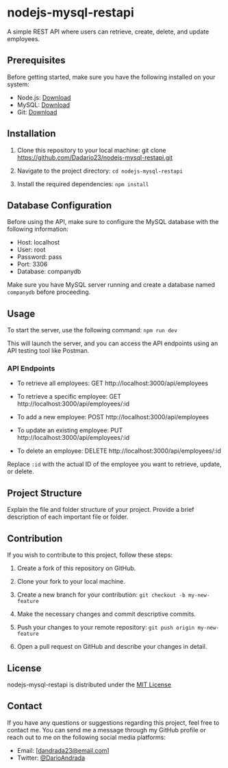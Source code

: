 # nodejs-mysql-restapi

A simple REST API where users can retrieve, create, delete, and update employees.

## Prerequisites

Before getting started, make sure you have the following installed on your system:

- Node.js: [Download](https://nodejs.org)
- MySQL: [Download](https://www.mysql.com/downloads)
- Git: [Download](https://git-scm.com/downloads)

## Installation

1. Clone this repository to your local machine:
   git clone https://github.com/Dadario23/nodejs-mysql-restapi.git

2. Navigate to the project directory:
   `cd nodejs-mysql-restapi`

3. Install the required dependencies:
   `npm install`

## Database Configuration

Before using the API, make sure to configure the MySQL database with the following information:

- Host: localhost
- User: root
- Password: pass
- Port: 3306
- Database: companydb

Make sure you have MySQL server running and create a database named `companydb` before proceeding.

## Usage

To start the server, use the following command:
`npm run dev`

This will launch the server, and you can access the API endpoints using an API testing tool like Postman.

### API Endpoints

- To retrieve all employees:
  GET http://localhost:3000/api/employees

- To retrieve a specific employee:
  GET http://localhost:3000/api/employees/:id

- To add a new employee:
  POST http://localhost:3000/api/employees

- To update an existing employee:
  PUT http://localhost:3000/api/employees/:id

- To delete an employee:
  DELETE http://localhost:3000/api/employees/:id

Replace `:id` with the actual ID of the employee you want to retrieve, update, or delete.

## Project Structure

Explain the file and folder structure of your project. Provide a brief description of each important file or folder.

## Contribution

If you wish to contribute to this project, follow these steps:

1. Create a fork of this repository on GitHub.

2. Clone your fork to your local machine.

3. Create a new branch for your contribution:
   `git checkout -b my-new-feature`

4. Make the necessary changes and commit descriptive commits.

5. Push your changes to your remote repository:
   `git push origin my-new-feature`

6. Open a pull request on GitHub and describe your changes in detail.

## License

nodejs-mysql-restapi is distributed under the [MIT License](https://opensource.org/license/mit/)

## Contact

If you have any questions or suggestions regarding this project, feel free to contact me. You can send me a message through my GitHub profile or reach out to me on the following social media platforms:

- Email: [dandrada23@email.com]
- Twitter: [@DarioAndrada](https://twitter.com/DarioAndrada)
